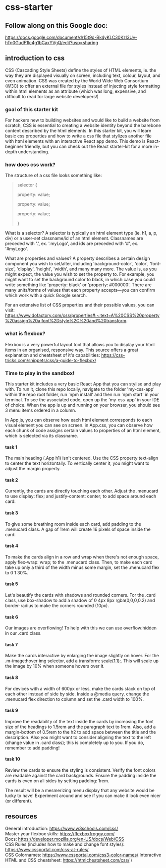 # css-starter

## Follow along on this Google doc:

https://docs.google.com/document/d/15t9d-Bk4yKLC30Kzl3Uy-hTq0GudF1lc4g1bCaxYVgQ/edit?usp=sharing

## introduction to css

CSS (Cascading Style Sheets) define the styles of HTML elements, ie. the way they are displayed visually on screen, including text, colour, layout, and even animation. CSS was created by the World Wide Web Consortium (W3C) to offer an external file for styles instead of injecting style formatting within html elements as an attribute (which was long, expensive, and difficult to read for large website developers!)

### goal of this starter kit

For hackers new to building websites and would like to build a website from scratch, CSS is essential to creating a website identity beyond the barebone content described by the html elements. In this starter kit, you will learn basic css properties and how to write a css file that stylizes another file with html elements with an interactive React app demo. This demo is React-beginner friendly, but you can check out the React starter-kit for a more in-depth understanding.

### how does css work?

The structure of a css file looks something like:
> selector {
>
>    property: value;
>
>    property: value;
>
>    property: value;
>
>}

What is a selector?
A selector is typically an html element type (ie. h1, a, p, div) or a user-set classname/id of an html element. Classnames are preceded with '.', ex. '.myLogo', and ids are preceded with '#', ex. '#myLogo'.

What are properties and values?
A property describes a certain design component you wish to set/alter, including 'background-color', 'color', 'font-size', 'display', 'height', 'width', and many many more. The value is, as you might expect, the value you wish to set the property to. For example, you might want to set the background color to black, in which case you could write something like 'property: black' or 'property: #000000'. There are many units/forms of values that each property accepts—you can confirm which work with a quick Google search.

For an extensive list of CSS properties and their possible values, you can visit:
https://www.dofactory.com/css/properties#:~:text=A%20CSS%20property%20assign%20a,font%2Dstyle%2C%20and%20transform.

### what is flexbox?

Flexbox is a very powerful layout tool that allows you to display your html items in an organised, responsive way. This source offers a great explanation and cheatsheet of it's capabilities:
https://css-tricks.com/snippets/css/a-guide-to-flexbox/

### Time to play in the sandbox!

This starter kit includes a very basic React App that you can stylise and play with. To run it, clone this repo locally, navigate to the folder 'my-css-app' within the repo root folder, run 'npm install' and then run 'npm start' in your terminal. To see the associated code, open up the 'my-css-app' in your IDE of choice. When the app is up and running on your browser, you should see 3 menu items ordered in a column.

In App.js, you can observe how each html element corresponds to each visual element you can see on screen. in App.css, you can observe how each chunk of code assigns certain values to properties of an html element, which is selected via its classname.


#### task 1

The main heading (.App h1) isn't centered. Use the CSS property text-align to center the text horizontally. To vertically center it, you might want to adjust the margin property.


#### task 2

Currently, the cards are directly touching each other. Adjust the .menucard to use display: flex; and justify-content: center; to add space around each card.

#### task 3

To give some breathing room inside each card, add padding to the .menucard class. A gap of 1rem will create 16 pixels of space inside the card.

#### task 4

To make the cards align in a row and wrap when there's not enough space, apply flex-wrap: wrap; to the .menucard class. Then, to make each card take up only a third of the width minus some margin, set the .menucard flex to 0 1 30%. 

#### task 5

Let's beautify the cards with shadows and rounded corners. For the .card class, use box-shadow to add a shadow of 0 4px 8px rgba(0,0,0,0.2) and border-radius to make the corners rounded (10px).

#### task 6

Our images are overflowing! To help with this we can use overflow:hidden in our .card class. 

#### task 7

Make the cards interactive by enlarging the image slightly on hover. For the .m-image:hover img selector, add a transform: scale(1.1);. This will scale up the image by 10% when someone hovers over it.

#### task 8

For devices with a width of 600px or less, make the cards stack on top of each other instead of side by side. Inside a @media query, change the .menucard flex direction to column and set the .card width to 100%.

#### task 9

Improve the readability of the text inside the cards by increasing the font size of the headings to 1.5rem and the paragraph text to 1rem. Also, add a margin-bottom of 0.5rem to the h2 to add space between the title and the description. Also you might want to consider aligning the text to the left (change value in .card class); this is completely up to you. If you do, remember to add padding!

#### task 10

Review the cards to ensure the styling is consistent. Verify the font colors are readable against the card backgrounds. Ensure the padding inside the cards is even on all sides by setting padding: 1rem.

The result will be a mesmerizing menu display that any website would be lucky to have! Experiment around and see if you can make it look even nicer (or different).

## resources

General introduction: https://www.w3schools.com/css/ \
Master your flexbox skills: https://flexboxfroggy.com/ \
Docs: https://developer.mozilla.org/en-US/docs/Web/CSS \
CSS Rules (includes how to make and change font styles): https://www.cssportal.com/css-at-rules/ \
CSS Colornames: https://www.cssportal.com/css3-color-names/
Interactive HTML and CSS cheatsheet: https://htmlcheatsheet.com/css/ \






